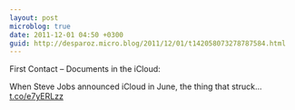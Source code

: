 ```yaml
---
layout: post
microblog: true
date: 2011-12-01 04:50 +0300
guid: http://desparoz.micro.blog/2011/12/01/t142058073278787584.html
---
```

First Contact – Documents in the iCloud: 

When Steve Jobs announced iCloud in June, the thing that struck... [t.co/e7yERLzz](http://t.co/e7yERLzz)
